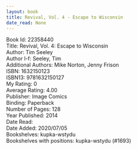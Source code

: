 ```yaml
---
layout: book
title: Revival, Vol. 4 - Escape to Wisconsin
date_read: None
---
```


Book Id: 22358440<br />
Title: Revival, Vol. 4: Escape to Wisconsin<br />
Author: Tim Seeley<br />
Author l-f: Seeley, Tim<br />
Additional Authors: Mike Norton, Jenny Frison<br />
ISBN: 1632150123<br />
ISBN13: 9781632150127<br />
My Rating: 0<br />
Average Rating: 4.00<br />
Publisher: Image Comics<br />
Binding: Paperback<br />
Number of Pages: 128<br />
Year Published: 2014<br />
Date Read: <br />
Date Added: 2020/07/05<br />
Bookshelves: kupka-wstydu<br />
Bookshelves with positions: kupka-wstydu (#1693)<br />

